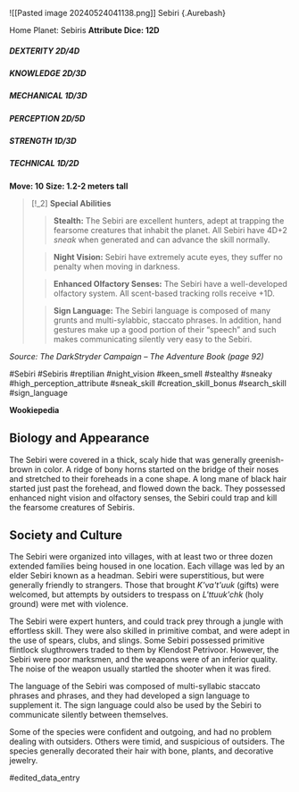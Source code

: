![[Pasted image 20240524041138.png]]
Sebiri {.Aurebash}

Home Planet: Sebiris
**Attribute Dice: 12D**
##### DEXTERITY 2D/4D
##### KNOWLEDGE 2D/3D
##### MECHANICAL 1D/3D
##### PERCEPTION 2D/5D
##### STRENGTH 1D/3D
##### TECHNICAL 1D/2D
**Move: 10**
**Size: 1.2-2 meters tall**

> [!_2] 
> **Special Abilities**
> > **Stealth:** The Sebiri are excellent hunters, adept at trapping the fearsome creatures that inhabit the planet. All Sebiri have 4D+2 *sneak* when generated and can advance the skill normally. 
> 
> > **Night Vision:** Sebiri have extremely acute eyes, they suffer no penalty when moving in darkness.
> 
> > **Enhanced Olfactory Senses:** The Sebiri have a well-developed olfactory system. All scent-based tracking rolls receive +1D.
> 
> > **Sign Language:** The Sebiri language is composed of many grunts and multi-sylabbic, staccato phrases. In addition, hand gestures make up a good portion of their “speech” and such makes communicating silently very easy to the Sebiri.
> 

*Source: The DarkStryder Campaign – The Adventure Book (page 92)* 


#Sebiri #Sebiris #reptilian #night_vision #keen_smell #stealthy #sneaky
#high_perception_attribute #sneak_skill #creation_skill_bonus #search_skill 
#sign_language

**Wookiepedia**

## Biology and Appearance

The Sebiri were covered in a thick, scaly hide that was generally greenish-brown in color. A ridge of bony horns started on the bridge of their noses and stretched to their foreheads in a cone shape. A long mane of black hair started just past the forehead, and flowed down the back. They possessed enhanced night vision and olfactory senses, the Sebiri could trap and kill the fearsome creatures of Sebiris.

## Society and Culture

The Sebiri were organized into villages, with at least two or three dozen extended families being housed in one location. Each village was led by an elder Sebiri known as a headman. Sebiri were superstitious, but were generally friendly to strangers. Those that brought _K'va't'uuk_ (gifts) were welcomed, but attempts by outsiders to trespass on _L'ttuuk'chk_ (holy ground) were met with violence.

The Sebiri were expert hunters, and could track prey through a jungle with effortless skill. They were also skilled in primitive combat, and were adept in the use of spears, clubs, and slings. Some Sebiri possessed primitive flintlock slugthrowers traded to them by Klendost Petrivoor. However, the Sebiri were poor marksmen, and the weapons were of an inferior quality. The noise of the weapon usually startled the shooter when it was fired.

The language of the Sebiri was composed of multi-syllabic staccato phrases and phrases, and they had developed a sign language to supplement it. The sign language could also be used by the Sebiri to communicate silently between themselves.

Some of the species were confident and outgoing, and had no problem dealing with outsiders. Others were timid, and suspicious of outsiders. The species generally decorated their hair with bone, plants, and decorative jewelry.

#edited_data_entry 